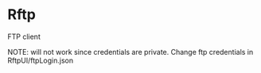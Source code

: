 # Rftp
FTP client


NOTE: will not work since credentials are private. Change ftp credentials in RftpUI/ftpLogin.json

